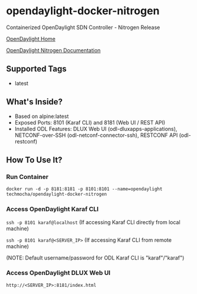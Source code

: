 # opendaylight-docker-nitrogen
Containerized OpenDaylight SDN Controller - Nitrogen Release

[OpenDaylight Home](https://www.opendaylight.org/)

[OpenDaylight Nitrogen Documentation](http://docs.opendaylight.org/en/stable-nitrogen/index.html)

## Supported Tags
- latest

## What's Inside?
- Based on alpine:latest
- Exposed Ports: 8101 (Karaf CLI) and 8181 (Web UI / REST API)
- Installed ODL Features: 
    DLUX Web UI (odl-dluxapps-applications),
    NETCONF-over-SSH (odl-netconf-connector-ssh),
    RESTCONF API (odl-restconf)
    
## How To Use It?

### Run Container
`docker run -d -p 8181:8181 -p 8101:8101 --name=opendaylight techmocha/opendaylight-docker-nitrogen`

### Access OpenDaylight Karaf CLI
`ssh -p 8101 karaf@localhost` (If accessing Karaf CLI directly from local machine)

`ssh -p 8101 karaf@<SERVER_IP>` (If accessing Karaf CLI from remote machine)

(NOTE: Default username/password for ODL Karaf CLI is "karaf"/"karaf")

### Access OpenDaylight DLUX Web UI
`http://<SERVER_IP>:8181/index.html`
